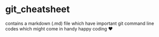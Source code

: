 # git_cheatsheet
contains a markdown (.md) file which have important git command line codes which might come in handy
happy coding :heart:
